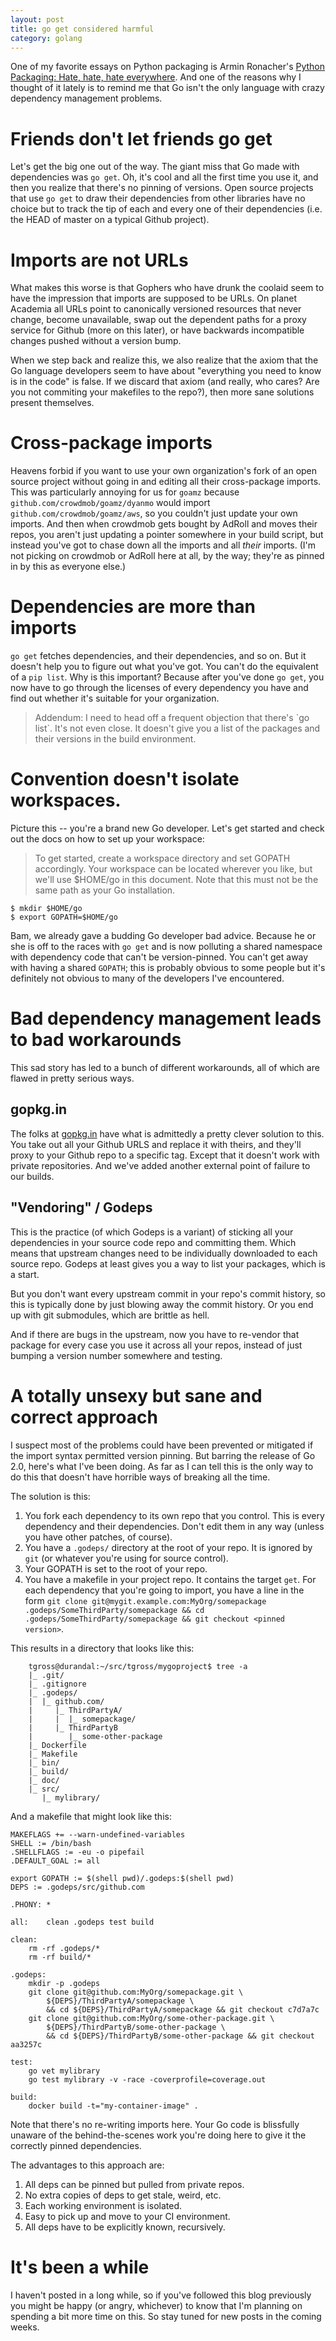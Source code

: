```yaml
---
layout: post
title: go get considered harmful
category: golang
---
```


One of my favorite essays on Python packaging is Armin Ronacher's [Python Packaging: Hate, hate, hate everywhere](http://lucumr.pocoo.org/2012/6/22/hate-hate-hate-everywhere/). And one of the reasons why I thought of it lately is to remind me that Go isn't the only language with crazy dependency management problems.

# Friends don't let friends go get

Let's get the big one out of the way. The giant miss that Go made with dependencies was `go get`. Oh, it's cool and all the first time you use it, and then you realize that there's no pinning of versions. Open source projects that use `go get` to draw their dependencies from other libraries have no choice but to track the tip of each and every one of their dependencies (i.e. the HEAD of master on a typical Github project).

# Imports are not URLs

What makes this worse is that Gophers who have drunk the coolaid seem to have the impression that imports are supposed to be URLs. On planet Academia all URLs point to canonically versioned resources that never change, become unavailable, swap out the dependent paths for a proxy service for Github (more on this later), or have backwards incompatible changes pushed without a version bump.

When we step back and realize this, we also realize that the axiom that the Go language developers seem to have about "everything you need to know is in the code" is false. If we discard that axiom (and really, who cares? Are you not commiting your makefiles to the repo?), then more sane solutions present themselves.

# Cross-package imports

Heavens forbid if you want to use your own organization's fork of an open source project without going in and editing all their cross-package imports. This was particularly annoying for us for `goamz` because `github.com/crowdmob/goamz/dyanmo` would import `github.com/crowdmob/goamz/aws`, so you couldn't just update your own imports. And then when crowdmob gets bought by AdRoll and moves their repos, you aren't just updating a pointer somewhere in your build script, but instead you've got to chase down all the imports and all *their* imports. (I'm not picking on crowdmob or AdRoll here at all, by the way; they're as pinned in by this as everyone else.)

# Dependencies are more than imports

`go get` fetches dependencies, and their dependencies, and so on. But it doesn't help you to figure out what you've got. You can't do the equivalent of a `pip list`. Why is this important? Because after you've done `go get`, you now have to go through the licenses of every dependency you have and find out whether it's suitable for your organization.

><aside>Addendum: I need to head off a frequent objection that there's `go list`. It's not even close. It doesn't give you a list of the packages and their versions in the build environment.</aside>


# Convention doesn't isolate workspaces.

Picture this -- you're a brand new Go developer. Let's get started and check out the docs on how to set up your workspace:

> To get started, create a workspace directory and set GOPATH accordingly. Your workspace can be located wherever you like, but we'll use $HOME/go in this document. Note that this must not be the same path as your Go installation.

~~~
$ mkdir $HOME/go
$ export GOPATH=$HOME/go
~~~

Bam, we already gave a budding Go developer bad advice. Because he or she is off to the races with `go get` and is now polluting a shared namespace with dependency code that can't be version-pinned. You can't get away with having a shared `GOPATH`; this is probably obvious to some people but it's definitely not obvious to many of the developers I've encountered.

# Bad dependency management leads to bad workarounds

This sad story has led to a bunch of different workarounds, all of which are flawed in pretty serious ways.

## gopkg.in

The folks at [gopkg.in](http://labix.org/gopkg.in) have what is admittedly a pretty clever solution to this. You take out all your Github URLS and replace it with theirs, and they'll proxy to your Github repo to a specific tag. Except that it doesn't work with private repositories. And we've added another external point of failure to our builds.

## "Vendoring" / Godeps

This is the practice (of which Godeps is a variant) of sticking all your dependencies in your source code repo and committing them. Which means that upstream changes need to be individually downloaded to each source repo. Godeps at least gives you a way to list your packages, which is a start.

But you don't want every upstream commit in your repo's commit history, so this is typically done by just blowing away the commit history. Or you end up with git submodules, which are brittle as hell.

And if there are bugs in the upstream, now you have to re-vendor that package for every case you use it across all your repos, instead of just bumping a version number somewhere and testing.

# A totally unsexy but sane and correct approach

I suspect most of the problems could have been prevented or mitigated if the import syntax permitted version pinning. But barring the release of Go 2.0, here's what I've been doing. As far as I can tell this is the only way to do this that doesn't have horrible ways of breaking all the time.

The solution is this:

1.  You fork each dependency to its own repo that you control. This is every dependency and their dependencies. Don't edit them in any way (unless you have other patches, of course).
2.  You have a `.godeps/` directory at the root of your repo. It is ignored by `git` (or whatever you're using for source control).
3.  Your GOPATH is set to the root of your repo.
4.  You have a makefile in your project repo. It contains the target `get`. For each dependency that you're going to import, you have a line in the form `git clone git@mygit.example.com:MyOrg/somepackage .godeps/SomeThirdParty/somepackage && cd .godeps/SomeThirdParty/somepackage && git checkout <pinned version>`.


This results in a directory that looks like this:

~~~
    tgross@durandal:~/src/tgross/mygoproject$ tree -a
    |_ .git/
    |_ .gitignore
    |_ .godeps/
    |  |_ github.com/
    |     |_ ThirdPartyA/
    |     |  |_ somepackage/
    |     |_ ThirdPartyB
    |        |_ some-other-package
    |_ Dockerfile
    |_ Makefile
    |_ bin/
    |_ build/
    |_ doc/
    |_ src/
       |_ mylibrary/

~~~

And a makefile that might look like this:

~~~ make
MAKEFLAGS += --warn-undefined-variables
SHELL := /bin/bash
.SHELLFLAGS := -eu -o pipefail
.DEFAULT_GOAL := all

export GOPATH := $(shell pwd)/.godeps:$(shell pwd)
DEPS := .godeps/src/github.com

.PHONY:	*

all:	clean .godeps test build

clean:
	rm -rf .godeps/*
	rm -rf build/*

.godeps:
	mkdir -p .godeps
	git clone git@github.com:MyOrg/somepackage.git \
        ${DEPS}/ThirdPartyA/somepackage \
        && cd ${DEPS}/ThirdPartyA/somepackage && git checkout c7d7a7c
	git clone git@github.com:MyOrg/some-other-package.git \
        ${DEPS}/ThirdPartyB/some-other-package \
        && cd ${DEPS}/ThirdPartyB/some-other-package && git checkout aa3257c

test:
	go vet mylibrary
	go test mylibrary -v -race -coverprofile=coverage.out

build:
	docker build -t="my-container-image" .
~~~

Note that there's no re-writing imports here. Your Go code is blissfully unaware of the behind-the-scenes work you're doing here to give it the correctly pinned dependencies.

The advantages to this approach are:

1.  All deps can be pinned but pulled from private repos.
2.  No extra copies of deps to get stale, weird, etc.
3.  Each working environment is isolated.
4.  Easy to pick up and move to your CI environment.
5.  All deps have to be explicitly known, recursively.


# It's been a while

I haven't posted in a long while, so if you've followed this blog previously you might be happy (or angry, whichever) to know that I'm planning on spending a bit more time on this. So stay tuned for new posts in the coming weeks.
